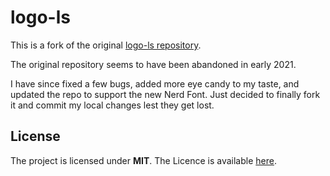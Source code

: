# logo-ls

This is a fork of the original [logo-ls repository](https://github.com/Yash-Handa/logo-ls).

The original repository seems to have been abandoned in early 2021.

I have since fixed a few bugs, added more eye candy to my taste, and updated the repo to support the new Nerd Font. Just decided to finally fork it and commit my local changes lest they get lost.

## License

The project is licensed under **MIT**. The Licence is available [here](/LICENSE).
